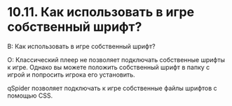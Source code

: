 # 10.11. Как использовать в игре собственный шрифт?
<!-- [:faq_10_11] -->
В: Как использовать в игре собственный шрифт?

О:
Классический плеер не позволяет подключать собственные шрифты к игре. Однако вы можете положить собственный шрифт в папку с игрой и попросить игрока его установить.

qSpider позволяет подключать к игре собственные файлы шрифтов с помощью CSS.
